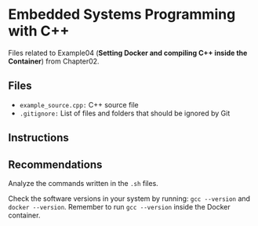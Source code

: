 # Embedded Systems Programming with C++

Files related to Example04 (**Setting Docker and compiling C++ inside the Container**) from Chapter02.

## Files

* `example_source.cpp:` C++ source file
* `.gitignore:` List of files and folders that should be ignored by Git

## Instructions

## Recommendations

Analyze the commands written in the `.sh` files.

Check the software versions in your system by running: `gcc --version` and `docker --version`. Remember to run `gcc --version` inside the Docker container.
